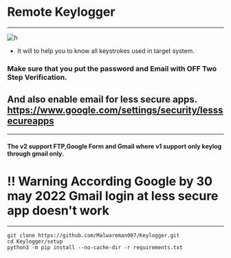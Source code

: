 # Remote Keylogger
***

<p align="center">
  
![h](https://user-images.githubusercontent.com/86009160/171862283-b964fe7d-c634-4251-b804-0b3afcfad30b.jpg)

</p>

* It will to help you to know all keystrokes used in target system.
### Make sure that you put the password and Email with OFF Two Step Verification.
## And also enable email for less secure apps. https://www.google.com/settings/security/lesssecureapps
***
#### The v2 support **FTP**,**Google Form** and **Gmail** where v1 support only keylog through **gmail** only.
# !! Warning According Google by 30 may 2022 Gmail login at less secure app doesn't work
***
```
git clone https://github.com/Malwareman007/Keylogger.git
cd Keylogger/setup
python3 -m pip install --no-cache-dir -r requirements.txt
```
